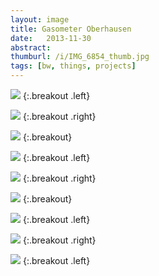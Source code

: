 ```yaml
---
layout: image
title: Gasometer Oberhausen
date:   2013-11-30
abstract: 
thumburl: /i/IMG_6854_thumb.jpg
tags: [bw, things, projects]
---
```

![]({{site.url}}/i/IMG_6854.jpg)
{:.breakout .left}

![]({{site.url}}/i/IMG_6805.jpg)
{:.breakout .right}

![]({{site.url}}/i/IMG_6880.jpg)
{:.breakout}

![]({{site.url}}/i/IMG_6881.jpg)
{:.breakout .left}

![]({{site.url}}/i/IMG_6885.jpg)
{:.breakout .right}

![]({{site.url}}/i/IMG_6889.jpg)
{:.breakout}

![]({{site.url}}/i/IMG_6862.jpg)
{:.breakout .left}

![]({{site.url}}/i/IMG_6870.jpg)
{:.breakout .right}

![]({{site.url}}/i/IMG_6872.jpg)
{:.breakout .left}

